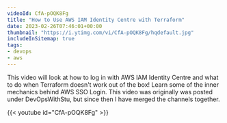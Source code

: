 ```yaml
---
videoId: CfA-pOQK8Fg
title: "How to Use AWS IAM Identity Centre with Terraform"
date: 2023-02-26T07:46:01+00:00
thumbnail: "https://i.ytimg.com/vi/CfA-pOQK8Fg/hqdefault.jpg"
includeInSitemap: true
tags:
- devops
- aws
---
```


This video will look at how to log in with AWS IAM Identity Centre and what to do when Terraform doesn't work out of the box! Learn some of the inner mechanics behind AWS SSO Login. This video was originally was posted under DevOpsWithStu, but since then I have merged the channels together.

<!--more-->

{{< youtube id="CfA-pOQK8Fg" >}}
